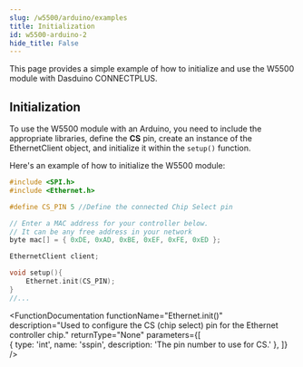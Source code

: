 ```yaml
---  
slug: /w5500/arduino/examples  
title: Initialization  
id: w5500-arduino-2  
hide_title: False  
---  
```

This page provides a simple example of how to initialize and use the W5500 module with Dasduino CONNECTPLUS.

## Initialization

To use the W5500 module with an Arduino, you need to include the appropriate libraries, define the **CS** pin, create an instance of the EthernetClient object, and initialize it within the `setup()` function.

Here's an example of how to initialize the W5500 module:

```cpp
#include <SPI.h>
#include <Ethernet.h>

#define CS_PIN 5 //Define the connected Chip Select pin

// Enter a MAC address for your controller below.
// It can be any free address in your network
byte mac[] = { 0xDE, 0xAD, 0xBE, 0xEF, 0xFE, 0xED };

EthernetClient client;

void setup(){
    Ethernet.init(CS_PIN);
}
//...
```

<FunctionDocumentation
  functionName="Ethernet.init()"
  description="Used to configure the CS (chip select) pin for the Ethernet controller chip."
  returnType="None"
  parameters={[  
    { type: 'int', name: 'sspin', description: 'The pin number to use for CS.' },
  ]}
/>